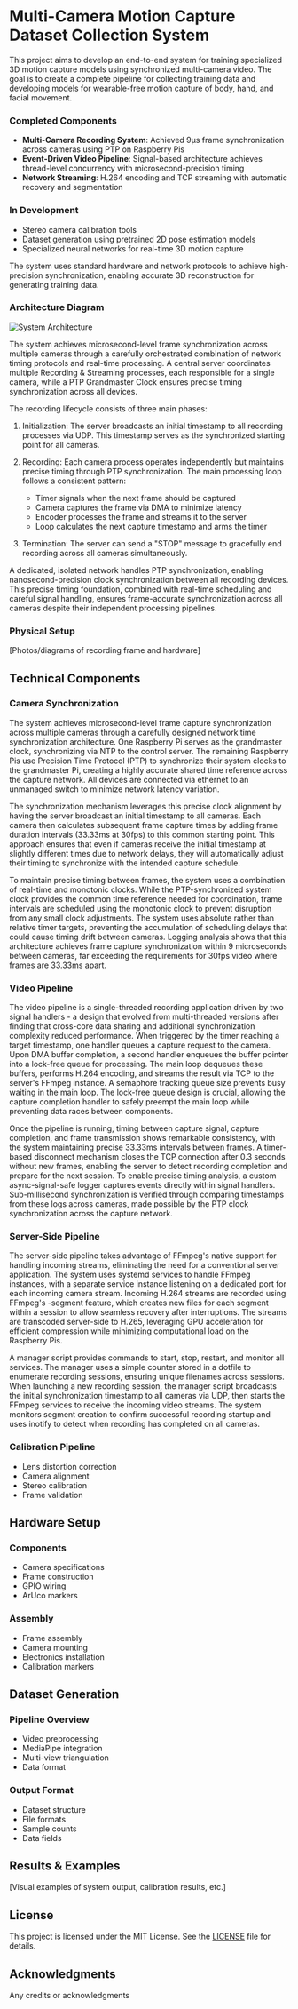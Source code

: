 # Multi-Camera Motion Capture Dataset Collection System

This project aims to develop an end-to-end system for training specialized 3D motion capture models using synchronized multi-camera video. The goal is to create a complete pipeline for collecting training data and developing models for wearable-free motion capture of body, hand, and facial movement.

### Completed Components
- **Multi-Camera Recording System**: Achieved 9μs frame synchronization across cameras using PTP on Raspberry Pis
- **Event-Driven Video Pipeline**: Signal-based architecture achieves thread-level concurrency with microsecond-precision timing
- **Network Streaming**: H.264 encoding and TCP streaming with automatic recovery and segmentation

### In Development
- Stereo camera calibration tools
- Dataset generation using pretrained 2D pose estimation models
- Specialized neural networks for real-time 3D motion capture

The system uses standard hardware and network protocols to achieve high-precision synchronization, enabling accurate 3D reconstruction for generating training data.

### Architecture Diagram

![System Architecture](assets/architecture_diagram.svg)

The system achieves microsecond-level frame synchronization across multiple cameras through a carefully orchestrated combination of network timing protocols and real-time processing. A central server coordinates multiple Recording & Streaming processes, each responsible for a single camera, while a PTP Grandmaster Clock ensures precise timing synchronization across all devices.

The recording lifecycle consists of three main phases:

1. Initialization: The server broadcasts an initial timestamp to all recording processes via UDP. This timestamp serves as the synchronized starting point for all cameras.

2. Recording: Each camera process operates independently but maintains precise timing through PTP synchronization. The main processing loop follows a consistent pattern:
   - Timer signals when the next frame should be captured
   - Camera captures the frame via DMA to minimize latency
   - Encoder processes the frame and streams it to the server
   - Loop calculates the next capture timestamp and arms the timer

3. Termination: The server can send a "STOP" message to gracefully end recording across all cameras simultaneously.

A dedicated, isolated network handles PTP synchronization, enabling nanosecond-precision clock synchronization between all recording devices. This precise timing foundation, combined with real-time scheduling and careful signal handling, ensures frame-accurate synchronization across all cameras despite their independent processing pipelines.
### Physical Setup
[Photos/diagrams of recording frame and hardware]

## Technical Components

### Camera Synchronization

The system achieves microsecond-level frame capture synchronization across multiple cameras through a carefully designed network time synchronization architecture. One Raspberry Pi serves as the grandmaster clock, synchronizing via NTP to the control server. The remaining Raspberry Pis use Precision Time Protocol (PTP) to synchronize their system clocks to the grandmaster Pi, creating a highly accurate shared time reference across the capture network. All devices are connected via ethernet to an unmanaged switch to minimize network latency variation.

The synchronization mechanism leverages this precise clock alignment by having the server broadcast an initial timestamp to all cameras. Each camera then calculates subsequent frame capture times by adding frame duration intervals (33.33ms at 30fps) to this common starting point. This approach ensures that even if cameras receive the initial timestamp at slightly different times due to network delays, they will automatically adjust their timing to synchronize with the intended capture schedule.

To maintain precise timing between frames, the system uses a combination of real-time and monotonic clocks. While the PTP-synchronized system clock provides the common time reference needed for coordination, frame intervals are scheduled using the monotonic clock to prevent disruption from any small clock adjustments. The system uses absolute rather than relative timer targets, preventing the accumulation of scheduling delays that could cause timing drift between cameras. Logging analysis shows that this architecture achieves frame capture synchronization within 9 microseconds between cameras, far exceeding the requirements for 30fps video where frames are 33.33ms apart.

### Video Pipeline

The video pipeline is a single-threaded recording application driven by two signal handlers - a design that evolved from multi-threaded versions after finding that cross-core data sharing and additional synchronization complexity reduced performance. When triggered by the timer reaching a target timestamp, one handler queues a capture request to the camera. Upon DMA buffer completion, a second handler enqueues the buffer pointer into a lock-free queue for processing. The main loop dequeues these buffers, performs H.264 encoding, and streams the result via TCP to the server's FFmpeg instance. A semaphore tracking queue size prevents busy waiting in the main loop. The lock-free queue design is crucial, allowing the capture completion handler to safely preempt the main loop while preventing data races between components.

Once the pipeline is running, timing between capture signal, capture completion, and frame transmission shows remarkable consistency, with the system maintaining precise 33.33ms intervals between frames. A timer-based disconnect mechanism closes the TCP connection after 0.3 seconds without new frames, enabling the server to detect recording completion and prepare for the next session. To enable precise timing analysis, a custom async-signal-safe logger captures events directly within signal handlers. Sub-millisecond synchronization is verified through comparing timestamps from these logs across cameras, made possible by the PTP clock synchronization across the capture network.

### Server-Side Pipeline

The server-side pipeline takes advantage of FFmpeg's native support for handling incoming streams, eliminating the need for a conventional server application. The system uses systemd services to handle FFmpeg instances, with a separate service instance listening on a dedicated port for each incoming camera stream. Incoming H.264 streams are recorded using FFmpeg's -segment feature, which creates new files for each segment within a session to allow seamless recovery after interruptions. The streams are transcoded server-side to H.265, leveraging GPU acceleration for efficient compression while minimizing computational load on the Raspberry Pis.

A manager script provides commands to start, stop, restart, and monitor all services. The manager uses a simple counter stored in a dotfile to enumerate recording sessions, ensuring unique filenames across sessions. When launching a new recording session, the manager script broadcasts the initial synchronization timestamp to all cameras via UDP, then starts the FFmpeg services to receive the incoming video streams. The system monitors segment creation to confirm successful recording startup and uses inotify to detect when recording has completed on all cameras.

### Calibration Pipeline
- Lens distortion correction
- Camera alignment
- Stereo calibration
- Frame validation

## Hardware Setup

### Components
- Camera specifications
- Frame construction
- GPIO wiring
- ArUco markers

### Assembly
- Frame assembly
- Camera mounting
- Electronics installation
- Calibration markers

## Dataset Generation

### Pipeline Overview
- Video preprocessing
- MediaPipe integration
- Multi-view triangulation
- Data format

### Output Format
- Dataset structure
- File formats
- Sample counts
- Data fields

## Results & Examples
[Visual examples of system output, calibration results, etc.]

## License
This project is licensed under the MIT License. See the [LICENSE](LICENSE) file for details.

## Acknowledgments
Any credits or acknowledgments

